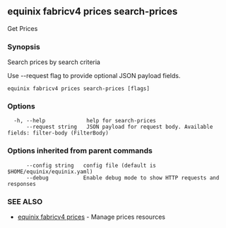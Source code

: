## equinix fabricv4 prices search-prices

Get Prices

### Synopsis

Search prices by search criteria

Use --request flag to provide optional JSON payload fields.

```
equinix fabricv4 prices search-prices [flags]
```

### Options

```
  -h, --help             help for search-prices
      --request string   JSON payload for request body. Available fields: filter-body (FilterBody)
```

### Options inherited from parent commands

```
      --config string   config file (default is $HOME/equinix/equinix.yaml)
      --debug           Enable debug mode to show HTTP requests and responses
```

### SEE ALSO

* [equinix fabricv4 prices](equinix_fabricv4_prices.md)	 - Manage prices resources

